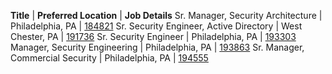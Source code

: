 **Title**  |  **Preferred Location**  | **Job Details**
Sr. Manager, Security Architecture | Philadelphia, PA | [184821](https://jobs.comcast.com/job-184821-sr-manager-security-architecture-in-philadelphia-pa-telecommunications)
Sr. Security Engineer, Active Directory | West Chester, PA | [191736](https://jobs.comcast.com/job-191736-sr-security-engineer-active-directory-in-west-chester-pa-telecommunications)
Sr. Security Engineer | Philadelphia, PA | [193303](https://jobs.comcast.com/job-193303-sr-security-engineer-in-philadelphia-pa-telecommunications)
Manager, Security Engineering | Philadelphia, PA | [193863](https://jobs.comcast.com/job-193863-manager-security-engineering-in-philadelphia-pa-telecommunications)
Sr. Manager, Commercial Security | Philadelphia, PA | [194555](https://jobs.comcast.com/job-194555-sr-manager-commercial-security-in-philadelphia-pa-telecommunications)
